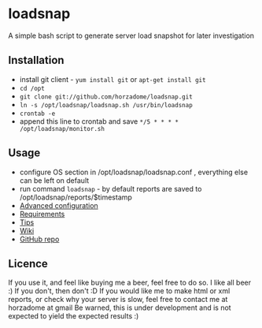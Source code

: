 loadsnap
========

A simple bash script to generate server load snapshot for later investigation

Installation
-------------------------------------
- install git client - `yum install git` or `apt-get install git`
- `cd /opt`
- `git clone git://github.com/horzadome/loadsnap.git`
- `ln -s /opt/loadsnap/loadsnap.sh /usr/bin/loadsnap`
- `crontab -e`
- append this line to crontab and save `*/5 * * * * /opt/loadsnap/monitor.sh`

Usage
-------------------------------------
- configure OS section in /opt/loadsnap/loadsnap.conf , everything else can be left on default
- run command `loadsnap` - by default reports are saved to /opt/loadsnap/reports/$timestamp
- [Advanced configuration](https://github.com/horzadome/loadsnap/wiki#wiki-advanced)
- [Requirements](https://github.com/horzadome/loadsnap/wiki#wiki-requirements)
- [Tips](https://github.com/horzadome/loadsnap/wiki#wiki-tips)
- [Wiki](https://github.com/horzadome/loadsnap/wiki/)
- [GitHub repo](https://github.com/horzadome/loadsnap/)

Licence <a name="licence"> </a>
-------------------------------------
If you use it, and feel like buying me a beer, feel free to do so. I like all beer :)
If you don't, then don't :D
If you would like me to make html or xml reports, or check why your server is slow, feel free to contact me at horzadome at gmail
Be warned, this is under development and is not expected to yield the expected results :)